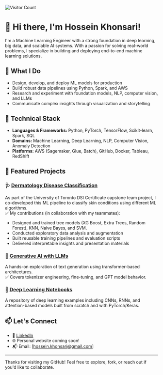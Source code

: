 ![Visitor Count](https://visitor-badge.laobi.icu/badge?page_id=hossein2024-hub.hossein2024-hub)




# 👋 Hi there, I'm Hossein Khonsari!

I'm a Machine Learning Engineer with a strong foundation in deep learning, big data, and scalable AI systems. With a passion for solving real-world problems, I specialize in building and deploying end-to-end machine learning solutions.

## 🚀 What I Do

- Design, develop, and deploy ML models for production
- Build robust data pipelines using Python, Spark, and AWS
- Research and experiment with foundation models, NLP, computer vision, and LLMs
- Communicate complex insights through visualization and storytelling

## 🧠 Technical Stack

- **Languages & Frameworks:** Python, PyTorch, TensorFlow, Scikit-learn, Spark, SQL
- **Domains:** Machine Learning, Deep Learning, NLP, Computer Vision, Anomaly Detection
- **Platforms:** AWS (Sagemaker, Glue, Batch), GitHub, Docker, Tableau, RedShift

## 📌 Featured Projects

### 🩺 [Dermatology Disease Classification](https://github.com/hossein2024-hub/Dermatology)
As part of the  University of Toronto DSI Certificate capstone team project, I co-developed this ML pipeline to classify skin conditions using different ML algorithms.  
✅ My contributions (in collaboration with my teammates):
- Designed and trained tree models (XG Boost, Extra Trees, Random Forest), KNN, Naive Bayes, and SVM.
- Conducted exploratory data analysis and augmentation
- Built reusable training pipelines and evaluation scripts
- Delivered interpretable insights and presentation materials

### 🤖 [Generative AI with LLMs](https://github.com/hossein2024-hub/Generative-AI-with-LLMs)
A hands-on exploration of text generation using transformer-based architectures.  
✅ Covers tokenizer engineering, fine-tuning, and GPT model behavior.

### 🔬 [Deep Learning Notebooks](https://github.com/hossein2024-hub/deep_learning)
A repository of deep learning examples including CNNs, RNNs, and attention-based models built from scratch and with PyTorch/Keras.

## 📫 Let's Connect

- 🔗 [LinkedIn](https://www.linkedin.com/in/hossein-khonsari/)
- 🌐 Personal website coming soon!
- 📬 Email: [hossein.khonsari@gmail.com]

---

Thanks for visiting my GitHub! Feel free to explore, fork, or reach out if you'd like to collaborate.
